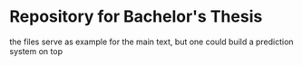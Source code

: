 # Repository for Bachelor's Thesis
the files serve as example for the main text, but one could build a prediction system on top
